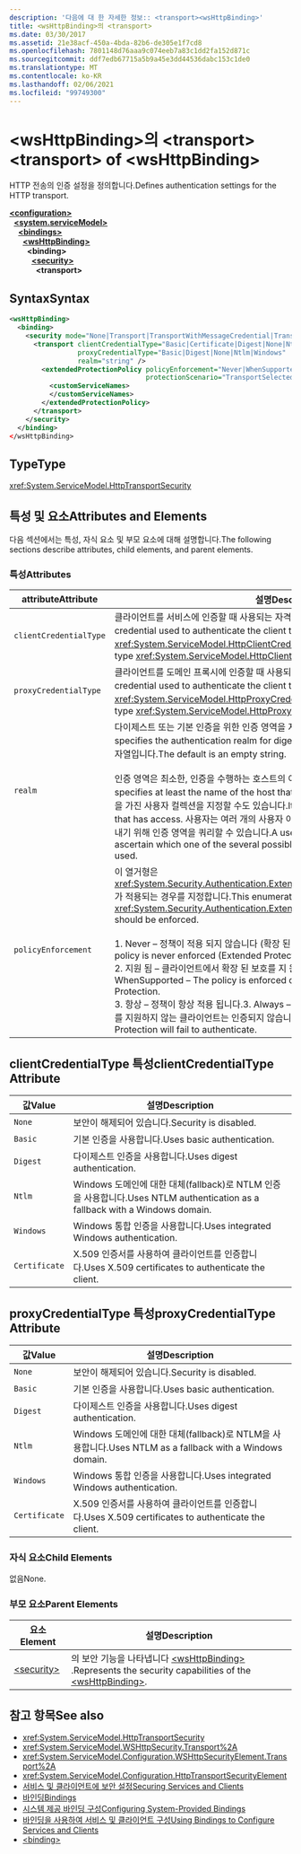 ```yaml
---
description: '다음에 대 한 자세한 정보:: <transport><wsHttpBinding>'
title: <wsHttpBinding>의 <transport>
ms.date: 03/30/2017
ms.assetid: 21e38acf-450a-4bda-82b6-de305e1f7cd8
ms.openlocfilehash: 7801148d76aaa9c074eeb7a83c1dd2fa152d871c
ms.sourcegitcommit: ddf7edb67715a5b9a45e3dd44536dabc153c1de0
ms.translationtype: MT
ms.contentlocale: ko-KR
ms.lasthandoff: 02/06/2021
ms.locfileid: "99749300"
---
```

# <a name="transport-of-wshttpbinding"></a><span data-ttu-id="8b13b-103">\<wsHttpBinding>의 \<transport></span><span class="sxs-lookup"><span data-stu-id="8b13b-103">\<transport> of \<wsHttpBinding></span></span>

<span data-ttu-id="8b13b-104">HTTP 전송의 인증 설정을 정의합니다.</span><span class="sxs-lookup"><span data-stu-id="8b13b-104">Defines authentication settings for the HTTP transport.</span></span>

[**\<configuration>**](../configuration-element.md)\
&nbsp;&nbsp;[**\<system.serviceModel>**](system-servicemodel.md)\
&nbsp;&nbsp;&nbsp;&nbsp;[**\<bindings>**](bindings.md)\
&nbsp;&nbsp;&nbsp;&nbsp;&nbsp;&nbsp;[**\<wsHttpBinding>**](wshttpbinding.md)\
&nbsp;&nbsp;&nbsp;&nbsp;&nbsp;&nbsp;&nbsp;&nbsp;**\<binding>**\
&nbsp;&nbsp;&nbsp;&nbsp;&nbsp;&nbsp;&nbsp;&nbsp;&nbsp;&nbsp;[**\<security>**](security-of-wshttpbinding.md)\
&nbsp;&nbsp;&nbsp;&nbsp;&nbsp;&nbsp;&nbsp;&nbsp;&nbsp;&nbsp;&nbsp;&nbsp;**\<transport>**  

## <a name="syntax"></a><span data-ttu-id="8b13b-105">Syntax</span><span class="sxs-lookup"><span data-stu-id="8b13b-105">Syntax</span></span>

```xml
<wsHttpBinding>
  <binding>
    <security mode="None|Transport|TransportWithMessageCredential|TransportCredentialOnly">
      <transport clientCredentialType="Basic|Certificate|Digest|None|Ntlm|Windows"
                 proxyCredentialType="Basic|Digest|None|Ntlm|Windows"
                 realm="string" />
        <extendedProtectionPolicy policyEnforcement="Never|WhenSupported|Always"
                                  protectionScenario="TransportSelected|TrustedProxy">
          <customServiceNames>
          </customServiceNames>
        </extendedProtectionPolicy>
      </transport>
    </security>
  </binding>
</wsHttpBinding>
```

## <a name="type"></a><span data-ttu-id="8b13b-106">Type</span><span class="sxs-lookup"><span data-stu-id="8b13b-106">Type</span></span>

<xref:System.ServiceModel.HttpTransportSecurity>

## <a name="attributes-and-elements"></a><span data-ttu-id="8b13b-107">특성 및 요소</span><span class="sxs-lookup"><span data-stu-id="8b13b-107">Attributes and Elements</span></span>

<span data-ttu-id="8b13b-108">다음 섹션에서는 특성, 자식 요소 및 부모 요소에 대해 설명합니다.</span><span class="sxs-lookup"><span data-stu-id="8b13b-108">The following sections describe attributes, child elements, and parent elements.</span></span>

### <a name="attributes"></a><span data-ttu-id="8b13b-109">특성</span><span class="sxs-lookup"><span data-stu-id="8b13b-109">Attributes</span></span>

|<span data-ttu-id="8b13b-110">attribute</span><span class="sxs-lookup"><span data-stu-id="8b13b-110">Attribute</span></span>|<span data-ttu-id="8b13b-111">설명</span><span class="sxs-lookup"><span data-stu-id="8b13b-111">Description</span></span>|
|---------------|-----------------|
|`clientCredentialType`|<span data-ttu-id="8b13b-112">클라이언트를 서비스에 인증할 때 사용되는 자격 증명을 지정합니다.</span><span class="sxs-lookup"><span data-stu-id="8b13b-112">Specifies the credential used to authenticate the client to the service.</span></span> <span data-ttu-id="8b13b-113">이 특성은 <xref:System.ServiceModel.HttpClientCredentialType> 형식입니다.</span><span class="sxs-lookup"><span data-stu-id="8b13b-113">This attribute is of type <xref:System.ServiceModel.HttpClientCredentialType>.</span></span>|
|`proxyCredentialType`|<span data-ttu-id="8b13b-114">클라이언트를 도메인 프록시에 인증할 때 사용되는 자격 증명을 지정합니다.</span><span class="sxs-lookup"><span data-stu-id="8b13b-114">Specifies the credential used to authenticate the client to a domain proxy.</span></span> <span data-ttu-id="8b13b-115">이 특성은 <xref:System.ServiceModel.HttpProxyCredentialType> 형식입니다.</span><span class="sxs-lookup"><span data-stu-id="8b13b-115">This attribute is of type <xref:System.ServiceModel.HttpProxyCredentialType>.</span></span>|
|`realm`|<span data-ttu-id="8b13b-116">다이제스트 또는 기본 인증을 위한 인증 영역을 지정하는 문자열입니다.</span><span class="sxs-lookup"><span data-stu-id="8b13b-116">A string that specifies the authentication realm for digest or basic authentication.</span></span> <span data-ttu-id="8b13b-117">기본값은 빈 문자열입니다.</span><span class="sxs-lookup"><span data-stu-id="8b13b-117">The default is an empty string.</span></span><br /><br /> <span data-ttu-id="8b13b-118">인증 영역은 최소한, 인증을 수행하는 호스트의 이름을 지정하며,</span><span class="sxs-lookup"><span data-stu-id="8b13b-118">An authentication realm specifies at least the name of the host that performs the authentication.</span></span> <span data-ttu-id="8b13b-119">액세스 권한을 가진 사용자 컬렉션을 지정할 수도 있습니다.</span><span class="sxs-lookup"><span data-stu-id="8b13b-119">It can also specify a collection of users that has access.</span></span> <span data-ttu-id="8b13b-120">사용자는 여러 개의 사용자 이름 및 암호 중에서 사용할 수 있는 하나를 알아내기 위해 인증 영역을 쿼리할 수 있습니다.</span><span class="sxs-lookup"><span data-stu-id="8b13b-120">A user can query the authentication realm to ascertain which one of the several possible usernames and passwords can be used.</span></span>|
|`policyEnforcement`|<span data-ttu-id="8b13b-121">이 열거형은 <xref:System.Security.Authentication.ExtendedProtection.ExtendedProtectionPolicy>가 적용되는 경우를 지정합니다.</span><span class="sxs-lookup"><span data-stu-id="8b13b-121">This enumeration specifies when the <xref:System.Security.Authentication.ExtendedProtection.ExtendedProtectionPolicy> should be enforced.</span></span><br /><br /> <span data-ttu-id="8b13b-122">1. Never – 정책이 적용 되지 않습니다 (확장 된 보호를 사용 하지 않음).</span><span class="sxs-lookup"><span data-stu-id="8b13b-122">1.  Never – The policy is never enforced (Extended Protection is disabled).</span></span><br /><span data-ttu-id="8b13b-123">2. 지원 됨 – 클라이언트에서 확장 된 보호를 지 원하는 경우에만 정책이 적용 됩니다.</span><span class="sxs-lookup"><span data-stu-id="8b13b-123">2.  WhenSupported – The policy is enforced only if the client supports Extended Protection.</span></span><br /><span data-ttu-id="8b13b-124">3. 항상 – 정책이 항상 적용 됩니다.</span><span class="sxs-lookup"><span data-stu-id="8b13b-124">3.  Always – The policy is always enforced.</span></span> <span data-ttu-id="8b13b-125">확장 보호를 지원하지 않는 클라이언트는 인증되지 않습니다.</span><span class="sxs-lookup"><span data-stu-id="8b13b-125">Clients which don’t support Extended Protection will fail to authenticate.</span></span>|

## <a name="clientcredentialtype-attribute"></a><span data-ttu-id="8b13b-126">clientCredentialType 특성</span><span class="sxs-lookup"><span data-stu-id="8b13b-126">clientCredentialType Attribute</span></span>

|<span data-ttu-id="8b13b-127">값</span><span class="sxs-lookup"><span data-stu-id="8b13b-127">Value</span></span>|<span data-ttu-id="8b13b-128">설명</span><span class="sxs-lookup"><span data-stu-id="8b13b-128">Description</span></span>|
|-----------|-----------------|
|`None`|<span data-ttu-id="8b13b-129">보안이 해제되어 있습니다.</span><span class="sxs-lookup"><span data-stu-id="8b13b-129">Security is disabled.</span></span>|
|`Basic`|<span data-ttu-id="8b13b-130">기본 인증을 사용합니다.</span><span class="sxs-lookup"><span data-stu-id="8b13b-130">Uses basic authentication.</span></span>|
|`Digest`|<span data-ttu-id="8b13b-131">다이제스트 인증을 사용합니다.</span><span class="sxs-lookup"><span data-stu-id="8b13b-131">Uses digest authentication.</span></span>|
|`Ntlm`|<span data-ttu-id="8b13b-132">Windows 도메인에 대한 대체(fallback)로 NTLM 인증을 사용합니다.</span><span class="sxs-lookup"><span data-stu-id="8b13b-132">Uses NTLM authentication as a fallback with a Windows domain.</span></span>|
|`Windows`|<span data-ttu-id="8b13b-133">Windows 통합 인증을 사용합니다.</span><span class="sxs-lookup"><span data-stu-id="8b13b-133">Uses integrated Windows authentication.</span></span>|
|`Certificate`|<span data-ttu-id="8b13b-134">X.509 인증서를 사용하여 클라이언트를 인증합니다.</span><span class="sxs-lookup"><span data-stu-id="8b13b-134">Uses X.509 certificates to authenticate the client.</span></span>|

## <a name="proxycredentialtype-attribute"></a><span data-ttu-id="8b13b-135">proxyCredentialType 특성</span><span class="sxs-lookup"><span data-stu-id="8b13b-135">proxyCredentialType Attribute</span></span>

|<span data-ttu-id="8b13b-136">값</span><span class="sxs-lookup"><span data-stu-id="8b13b-136">Value</span></span>|<span data-ttu-id="8b13b-137">설명</span><span class="sxs-lookup"><span data-stu-id="8b13b-137">Description</span></span>|
|-----------|-----------------|
|`None`|<span data-ttu-id="8b13b-138">보안이 해제되어 있습니다.</span><span class="sxs-lookup"><span data-stu-id="8b13b-138">Security is disabled.</span></span>|
|`Basic`|<span data-ttu-id="8b13b-139">기본 인증을 사용합니다.</span><span class="sxs-lookup"><span data-stu-id="8b13b-139">Uses basic authentication.</span></span>|
|`Digest`|<span data-ttu-id="8b13b-140">다이제스트 인증을 사용합니다.</span><span class="sxs-lookup"><span data-stu-id="8b13b-140">Uses digest authentication.</span></span>|
|`Ntlm`|<span data-ttu-id="8b13b-141">Windows 도메인에 대한 대체(fallback)로 NTLM을 사용합니다.</span><span class="sxs-lookup"><span data-stu-id="8b13b-141">Uses NTLM as a fallback with a Windows domain.</span></span>|
|`Windows`|<span data-ttu-id="8b13b-142">Windows 통합 인증을 사용합니다.</span><span class="sxs-lookup"><span data-stu-id="8b13b-142">Uses integrated Windows authentication.</span></span>|
|`Certificate`|<span data-ttu-id="8b13b-143">X.509 인증서를 사용하여 클라이언트를 인증합니다.</span><span class="sxs-lookup"><span data-stu-id="8b13b-143">Uses X.509 certificates to authenticate the client.</span></span>|

### <a name="child-elements"></a><span data-ttu-id="8b13b-144">자식 요소</span><span class="sxs-lookup"><span data-stu-id="8b13b-144">Child Elements</span></span>

<span data-ttu-id="8b13b-145">없음</span><span class="sxs-lookup"><span data-stu-id="8b13b-145">None.</span></span>

### <a name="parent-elements"></a><span data-ttu-id="8b13b-146">부모 요소</span><span class="sxs-lookup"><span data-stu-id="8b13b-146">Parent Elements</span></span>

|<span data-ttu-id="8b13b-147">요소</span><span class="sxs-lookup"><span data-stu-id="8b13b-147">Element</span></span>|<span data-ttu-id="8b13b-148">설명</span><span class="sxs-lookup"><span data-stu-id="8b13b-148">Description</span></span>|
|-------------|-----------------|
|[\<security>](security-of-wshttpbinding.md)|<span data-ttu-id="8b13b-149">의 보안 기능을 나타냅니다 [\<wsHttpBinding>](wshttpbinding.md) .</span><span class="sxs-lookup"><span data-stu-id="8b13b-149">Represents the security capabilities of the [\<wsHttpBinding>](wshttpbinding.md).</span></span>|

## <a name="see-also"></a><span data-ttu-id="8b13b-150">참고 항목</span><span class="sxs-lookup"><span data-stu-id="8b13b-150">See also</span></span>

- <xref:System.ServiceModel.HttpTransportSecurity>
- <xref:System.ServiceModel.WSHttpSecurity.Transport%2A>
- <xref:System.ServiceModel.Configuration.WSHttpSecurityElement.Transport%2A>
- <xref:System.ServiceModel.Configuration.HttpTransportSecurityElement>
- [<span data-ttu-id="8b13b-151">서비스 및 클라이언트에 보안 설정</span><span class="sxs-lookup"><span data-stu-id="8b13b-151">Securing Services and Clients</span></span>](../../../wcf/feature-details/securing-services-and-clients.md)
- [<span data-ttu-id="8b13b-152">바인딩</span><span class="sxs-lookup"><span data-stu-id="8b13b-152">Bindings</span></span>](../../../wcf/bindings.md)
- [<span data-ttu-id="8b13b-153">시스템 제공 바인딩 구성</span><span class="sxs-lookup"><span data-stu-id="8b13b-153">Configuring System-Provided Bindings</span></span>](../../../wcf/feature-details/configuring-system-provided-bindings.md)
- [<span data-ttu-id="8b13b-154">바인딩을 사용하여 서비스 및 클라이언트 구성</span><span class="sxs-lookup"><span data-stu-id="8b13b-154">Using Bindings to Configure Services and Clients</span></span>](../../../wcf/using-bindings-to-configure-services-and-clients.md)
- [\<binding>](bindings.md)
